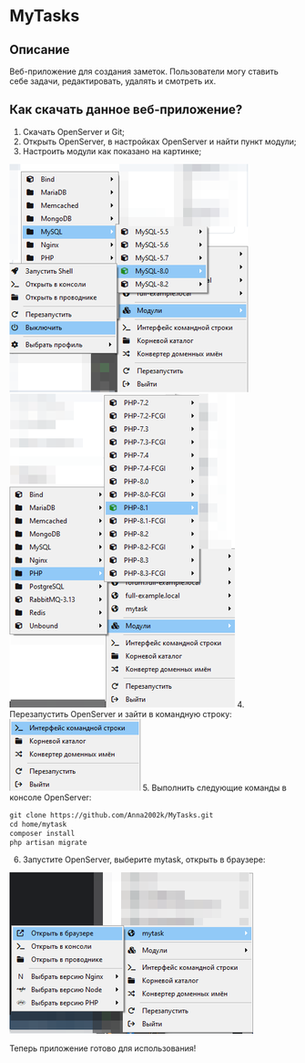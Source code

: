# MyTasks

## Описание
Веб-приложение для создания заметок.
Пользователи могу ставить себе задачи, редактировать, удалять и смотреть их.

## Как скачать данное веб-приложение?
1. Скачать OpenServer и Git;
2. Открыть OpenServer, в настройках OpenServer и найти пункт модули;
3. Настроить модули как показано на картинке;
<img src="setup.png">
<img src="setup2.png">
4. Перезапустить OpenServer и зайти в командную строку:
<img src="cmd.png">
5. Выполнить следующие команды в консоле OpenServer:

```
git clone https://github.com/Anna2002k/MyTasks.git
cd home/mytask
composer install
php artisan migrate
```
6. Запустите OpenServer, выберите mytask, открыть в браузере:
<img src="progect_go.png">

Теперь приложение готово для использования!
